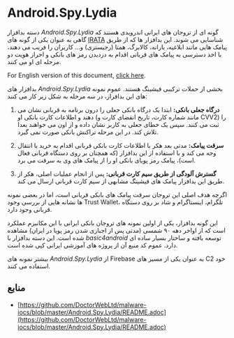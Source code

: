 
# Android.Spy.Lydia


دسته بدافزار _Android.Spy.Lydia_ گونه ای از تروجان های ایرانی اندرویدی هستند که گاهی به عنوان یکی از گونه های [IRATA](https://github.com/Nooshdaroo-Code/Kaveh/blob/main/docs/malware/IRATA/README-fa.md) شناسایی می شوند. این بدافزار ها که از طریق پیامک هایی مانند ابلاغیه، یارانه، کالابرگ، همتا (رجیستری) و… کاربران را فریب می دهند، با اخذ دسترسی به پیامک های قربانی اقدام به دزدیدن رمز های بانکی و احراز هویت دو مرحله ای او می کنند.  

For English version of this document, [click here](https://github.com/Nooshdaroo-Code/Kaveh/blob/main/docs/malware/Android.Spy.Lydia/README.md).  

بدافزار های _Android.Spy.Lydia_ بخشی از حملات ترکیبی قیشینگ هستند. عموم نمونه های این بدافزار، در سه مرحله به شکل زیر کار می کنند:  

1.  **درگاه جعلی بانکی:** ابتدا یک درگاه بانکی جعلی را درون برنامه به قربانی نشان می دهند و اطلاعات کارت بانکی او (مانند شماره کارت، تاریخ انقضای کارت و CVV2) را ثبت می کنند. سپس یک خطای جعلی به کاربر نشان داده و از اون می خواهند بعدا تلاش کند. در این مرحله تراکنش بانکی صورت نمی گیرد.
    
2.  **سرقت پیامک:** مدتی بعد هکر با اطلاعات کارت بانکی قربانی اقدام به خرید یا انتقال وجه می کند و با استفاده از این بدافزار (که همچنان بر روی دستگاه قربانی فعال است)، پیامک رمز پویای بانکی او را از پیامک های وی به سرقت می برد.
    
3.  **گسترش آلودگی از طریق سیم کارت قربانی:** پس از انجام عملیات اصلی، هکر از طریق این بدافزار پیامک های فیشینگ مشابهی از سیم کارت قربانی ارسال می کند.
    

اگرچه هدف اصلی این تروجان سرقت پیامک های بانکی قربانی است، اما در بعضی نمونه ها نشانه هایی از بررسی وجود Trust Wallet، تلگرام، اینستاگرام و شاد بر روی دستگاه قربانی وجود دارد.  

این گونه بدافزار، یکی از اولین نمونه های تروجان بانکی ایرانی با این مکانیزم عملکرد است که از اواخر دهه ۹۰ شمسی (مدتی پس از اجباری شدن رمز پویا در ایران) مشاهده شده است. این دسته بدافزار با _basic4android_ توسعه یافته و ساختار بسیار ساده ای دارد. عموم کد منبع آن از پروژه های آموزشی ایرانی کپی شده است.


بیشتر نمونه های _Android.Spy.Lydia_ از Firebase به عنوان یکی از مسیر های C2 خود استفاده می کنند.

## منابع
- [https://github.com/DoctorWebLtd/malware-iocs/blob/master/Android.Spy.Lydia/README.adoc](https://github.com/DoctorWebLtd/malware-iocs/blob/master/Android.Spy.Lydia/README.adoc)